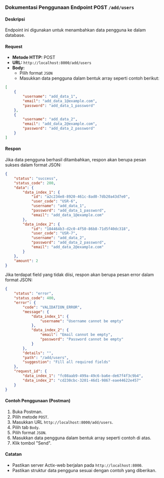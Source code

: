 ### Dokumentasi Penggunaan Endpoint POST `/add/users`

#### Deskripsi
Endpoint ini digunakan untuk menambahkan data pengguna ke dalam database.

#### Request
- **Metode HTTP:** POST
- **URL:** `http://localhost:8000/add/users`
- **Body:**
    - Pilih format `JSON`
    - Masukkan data pengguna dalam bentuk array seperti contoh berikut:

```json
[
    {
        "username": "add_data_1",
        "email": "add_data_1@example.com",
        "password": "add_data_1_password"
    },
    {
        "username": "add_data_2",
        "email": "add_data_2@example.com",
        "password": "add_data_2_password"
    }
]
```

#### Respon

Jika data pengguna berhasil ditambahkan, respon akan berupa pesan sukses dalam format JSON:
```json
{
    "status": "success",
    "status_code": 200,
    "data": {
        "data_index_1": {
            "id": "a2c234e8-8920-461c-8ad0-7db20a43d7e0",
            "user_code": "USR-6",
            "username": "add_data_1",
            "password": "add_data_1_password",
            "email": "add_data_1@example.com"
        },
        "data_index_2": {
            "id": "184464b3-d2c0-4f50-86b8-71d5f40dc318",
            "user_code": "USR-7",
            "username": "add_data_2",
            "password": "add_data_2_password",
            "email": "add_data_2@example.com"
        }
    },
    "amount": 2
}
```

Jika terdapat field yang tidak diisi, respon akan berupa pesan error dalam format JSON:
```json
{
    "status": "error",
    "status_code": 400,
    "error": {
        "code": "VALIDATION_ERROR",
        "message": {
            "data_index_1": {
                "username": "Username cannot be empty"
            },
            "data_index_2": {
                "email": "Email cannot be empty",
                "password": "Password cannot be empty"
            }
        },
        "details": "",
        "path": "/add/users",
        "suggestion": "Fill all required fields"
    },
    "request_id": {
        "data_index_1": "fc08aab9-499a-49c6-ba6e-de67f4f3c9b4",
        "data_index_2": "cd230cbc-3201-46d1-9867-eae44622e457"
    }
}
```

#### Contoh Penggunaan (Postman)
1. Buka Postman.
2. Pilih metode `POST`.
3. Masukkan URL `http://localhost:8000/add/users`.
4. Pilih tab `Body`.
5. Pilih format `JSON`.
6. Masukkan data pengguna dalam bentuk array seperti contoh di atas.
7. Klik tombol "Send".

#### Catatan
- Pastikan server Actix-web berjalan pada `http://localhost:8000`.
- Pastikan struktur data pengguna sesuai dengan contoh yang diberikan.
